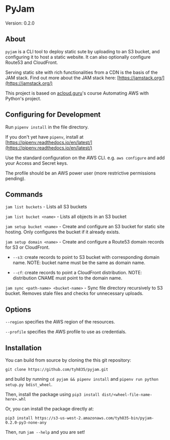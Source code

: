 # PyJam

Version: 0.2.0

## About

`pyjam` is a CLI tool to deploy static sute by uploading to an S3 bucket, and configuring it to host a static website. It can also optionally configure Route53 and CloudFront.

Serving static site with rich functionalities from a CDN is the basis of the JAM stack. Find out more about the JAM stack here: [https://jamstack.org/](https://jamstack.org/)

This project is based on [acloud.guru](acloud.guru)'s course Automating AWS with Python's project.

## Configuring for Development

Run `pipenv install` in the file directory.

If you don't yet have `pipenv`, install at [https://pipenv.readthedocs.io/en/latest/](https://pipenv.readthedocs.io/en/latest/)

Use the standard configuration on the AWS CLI. e.g. `aws configure` and add your Access and Secret keys.

The profile should be an AWS power user (more restrictive permissions pending).

## Commands

`jam list buckets` - Lists all S3 buckets

`jam list bucket <name>` - Lists all objects in an S3 bucket

`jam setup bucket <name>` - Create and configure an S3 bucket for static site hosting. Only configures the bucket if it already exists.

`jam setup domain <name>` - Create and configure a Route53 domain records for S3 or CloudFront.

- `--s3`: create records to point to S3 bucket with corresponding domain name. NOTE: bucket name must be the same as domain name.

- `--cf`: create records to point a CloudFront distribution. NOTE: distribution CNAME must point to the domain name.

`jam sync <path-name> <bucket-name>` - Sync file directory recursively to S3 bucket. Removes stale files and checks for unnecessary uploads.

## Options

`--region` specifies the AWS region of the resources.

`--profile` specifies the AWS profile to use as credentials.

## Installation

You can build from source by cloning the this git repository:

`git clone https://github.com/tyh835/pyjam.git`

and build by running `cd pyjam && pipenv install` and `pipenv run python setup.py bdist_wheel`.

Then, install the package using `pip3 install dist/<wheel-file-name-here>.whl`

Or, you can install the package directly at:

`pip3 install https://s3-us-west-2.amazonaws.com/tyh835-bin/pyjam-0.2.0-py3-none-any`

Then, run `jam --help` and you are set!